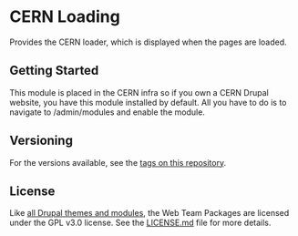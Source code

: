 # CERN Loading

Provides the CERN loader, which is displayed when the pages are loaded. 

## Getting Started

This module is placed in the CERN infra so if you own a CERN Drupal website, you have this module installed by default. All you have to do is to navigate to /admin/modules and enable the module.

## Versioning

For the versions available, see the [tags on this repository](https://gitlab.com/web-team/drupal/public/d8/modules/cern-loading/tags). 

## License

Like [all Drupal themes and modules](https://www.drupal.org/about/licensing), the
Web Team Packages are licensed under the GPL v3.0 license. See the [LICENSE.md](LICENSE.md)
file for more details.